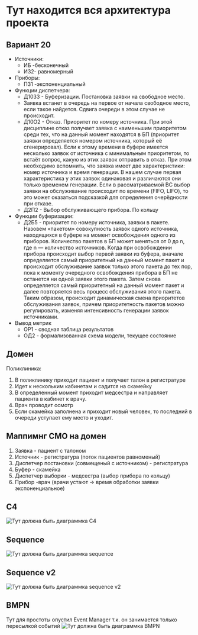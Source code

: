 # Тут находится вся архитектура проекта
## Вариант 20
- Источники:
  - ИБ -бесконечный
  - И32- равномерный
- Приборы:
  - П31 -экспоненциальный
- Функции диспетчера:
  - Д1033 - Буферизации. Постановка заявки на свободное место.
  - Заявка встанет в очередь на первое от начала свободное место, если такое найдется. Сдвига очереди в этом случае не происходит.
  - Д10О2 - Отказ. Приоритет по номеру источника. При этой дисциплине отказ получает заявка с наименьшим приоритетом среди тех, что на данный момент находятся в БП (приоритет заявки определяется номером источника, который её сгенерировал). Если к этому времени в буфере имеется несколько заявок от источника с минимальным приоритетом, то встаёт вопрос, какую из этих заявок отправить в отказ.
  При этом необходимо вспомнить, что заявка имеет две характеристики: номер источника и время генерации. В нашем случае первая характеристика у этих заявок одинаковая и различаются они только временем генерации. Если в рассматриваемой ВС выбор заявки на обслуживание происходит по времени (FIFO, LIFO), то это может оказаться подсказкой для определения очерёдности при отказе.
  - Д2П2 - Выбор обслуживающего прибора. По кольцу
- Функции буферизации:
  - Д2Б5 - приоритет по номеру источника, заявки в пакете. Назовем  «пакетом»  совокупность  заявок  одного  источника, находящихся в буфере на момент освобождения одного из приборов. Количество  пакетов  в  БП  может  меняться от 0 до n, где n — количество источников.
  Когда при освобождении прибора происходит выбор первой заявки из буфера, вначале определяется самый приоритетный на данный момент пакет и происходит обслуживание заявок только этого пакета до тех пор, пока к моменту очередного освобождения прибора в БП не останется ни одной заявки этого пакета. Затем снова определяется самый приоритетный на данный момент пакет и далее повторяется весь процесс обслуживания этого пакета. Таким образом, происходит динамическая смена приоритетов обслуживания заявок, причем приоритетность пакетов можно регулировать, изменяя интенсивность генерации заявок источниками.
- Вывод метрик
  - ОР1 - сводная таблица результатов
  - ОД2 - формализованная схема модели, текущее состояние
## Домен
Поликлиника: 
  1) В поликлинику приходит пациент и получает талон в регистратуре
  2) Идет к нескольким кабинетам и садится на скамейку
  3) В определенный момент приходит медсестра и направляет пациента в кабинет к врачу.
  4) Врач проводит осмотр
  5) Если скамейка заполнена и приходит новый человек, то последний в очереди уступает ему место и уходит.
## Маппимнг СМО на домен
  1) Заявка - пациент с  талоном
  2) Источник - регистратура (поток пациентов равноменый)
  3) Диспетчер постановки (совмещеный с источником) - регистратура
  4) Буфер - скамейка
  5) Диспетчер выборки - медсестра (выбор прибора по кольцу)
  6) Прибор -врач (врачи устают -> время обработки заявки экспоненциальное)

## С4
![Тут должна быть диаграммка C4](out/c4.png)

## Sequence
![Тут должна быть диаграммка sequence](out/sequence.png)

## Sequence v2
![Тут должна быть диаграммка sequence v2](out/sequence_v2.png)

## BMPN
Тут для простоты опустил Event Manager т.к. он занимается только пересылкой событий
![Тут должна быть диаграммка BMPN](out/bpmn.png)